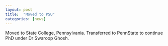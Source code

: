 ```yaml
---
layout: post
title:  "Moved to PSU"
categories: [news]
---
```

Moved to State College, Pennsylvania. Transferred to PennState  to continue PhD under Dr Swaroop Ghosh.
